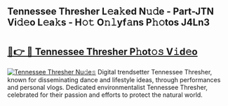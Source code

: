 ## Tennessee Thresher L𝚎a𝚔ed N𝚞𝚍e - Part-JTN Vi𝚍𝚎o L𝚎a𝚔s - H𝚘𝚝 O𝚗𝚕yf𝚊ns P𝚑𝚘tos J4Ln3

# <h2><a href="http://kf6rmbz.oniu.top/?m=Tennessee+Thresher">🔗👉 🔴 Tennessee Thresher P𝚑ot𝚘𝚜 V𝚒d𝚎o</a></h2>

[![Tennessee Thresher Nu𝚍e𝚜](https://i.imgur.com/0qMVB7G.gif)](http://kf6rmbz.oniu.top/?m=Tennessee+Thresher)
Digital trendsetter Tennessee Thresher, known for disseminating dance and lifestyle ideas, through performances and personal vlogs. Dedicated environmentalist Tennessee Thresher, celebrated for their passion and efforts to protect the natural world.  
